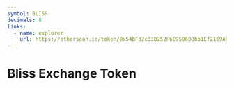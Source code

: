 ```yaml
---
symbol: BLISS
decimals: 8
links:
  - name: explorer
    url: https://etherscan.io/token/0x54bFd2c33B252F6C959688bb1Ef2169A96DcEE8f
---
```


# Bliss Exchange Token
